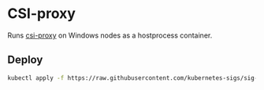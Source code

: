 # CSI-proxy

Runs [csi-proxy](https://github.com/kubernetes-csi/csi-proxy) on Windows nodes as a hostprocess container.

## Deploy

``` bash
kubectl apply -f https://raw.githubusercontent.com/kubernetes-sigs/sig-windows-tools/master/hostprocess/csi-proxy/csi-proxy.yaml
```
